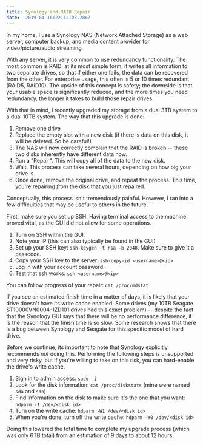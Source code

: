 ```yaml
---
title: Synology and RAID Repair
date: '2019-04-16T22:12:03.286Z'
---
```


In my home, I use a Synology NAS (Network Attached Storage) as a web server, computer backup, and media content provider for video/picture/audio streaming.

With any server, it is very common to use redundancy functionality. The most common is RAID: at its most simple form, it writes all information to two separate drives, so that if either one fails, the data can be recovered from the other. For enterprise usage, this often is 5 or 10 times redundant (RAID5, RAID10). The upside of this concept is safety; the downside is that your usable space is significantly reduced, and the more times you need redundancy, the longer it takes to build those repair drives.

With that in mind, I recently upgraded my storage from a dual 3TB system to a dual 10TB system. The way that this upgrade is done:
  1. Remove one drive
  2. Replace the empty slot with a new disk (if there is data on this disk, it will be deleted. So be careful!)
  3. The NAS will now correctly complain that the RAID is broken -- these two disks inherently have different data now.
  4. Run a "Repair". This will copy all of the data to the new disk.
  5. Wait. This process can take several hours, depending on how big your drive is.
  6. Once done, remove the original drive, and repeat the process. This time, you're repairing _from_ the disk that you just repaired.

Conceptually, this process isn't tremendously painful. However, I ran into a few difficulties that may be useful to others in the future.

First, make sure you set up SSH. Having terminal access to the machine proved vital, as the GUI did not allow for some operations.
  1. Turn on SSH within the GUI.
  2. Note your IP (this can also typically be found in the GUI)
  3. Set up your SSH key: `ssh-keygen -t rsa -b 2048`. Make sure to give it a passcode.
  4. Copy your SSH key to the server: `ssh-copy-id <username>@<ip>`
  5. Log in with your account password.
  6. Test that ssh works: `ssh <username>@<ip>`

You can follow progress of your repair: `cat /proc/mdstat`

If you see an estimated finish time in a matter of days, it is likely that your drive doesn't have its write cache enabled. Some drives (my 10TB Seagate ST10000VN0004-1ZD101 drives had this exact problem) -- despite the fact that the Synology GUI says that there will be no performance difference, it is the reason that the finish time is so slow. Some research shows that there is a bug between Synology and Seagate for this specific model of hard drive.

Before we continue, its important to note that Synology explicitly recommends _not_ doing this. Performing the following steps is unsupported and very risky, but if you're willing to take on this risk, you can hard-enable the drive's write cache.
  1. Sign in to admin access: `sudo -i`
  2. Look for the disk information: `cat /proc/diskstats` (mine were named `sda` and `sdb`)
  3. Find information on the disk to make sure it's the one that you want: `hdparm -I /dev/<disk id>`
  4. Turn on the write cache: `hdparm -W1 /dev/<disk id>`
  5. When you're done, turn off the write cache: `hdparm -W0 /dev/<disk id>`

Doing this lowered the total time to complete my upgrade process (which was only 6TB total) from an estimation of 9 days to about 12 hours.